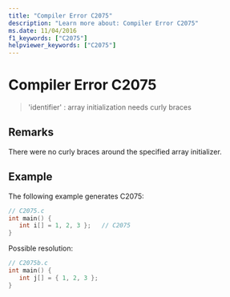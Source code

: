 ```yaml
---
title: "Compiler Error C2075"
description: "Learn more about: Compiler Error C2075"
ms.date: 11/04/2016
f1_keywords: ["C2075"]
helpviewer_keywords: ["C2075"]
---
```

# Compiler Error C2075

> 'identifier' : array initialization needs curly braces

## Remarks

There were no curly braces around the specified array initializer.

## Example

The following example generates C2075:

```c
// C2075.c
int main() {
   int i[] = 1, 2, 3 };   // C2075
}
```

Possible resolution:

```c
// C2075b.c
int main() {
   int j[] = { 1, 2, 3 };
}
```

